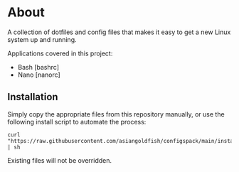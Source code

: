 # About

A collection of dotfiles and config files that makes it easy to get a new Linux system up and running.

Applications covered in this project:
- Bash [bashrc]
- Nano [nanorc]

## Installation

Simply copy the appropriate files from this repository manually, or use the following install script to automate the process:
```
curl "https://raw.githubusercontent.com/asiangoldfish/configspack/main/install.sh" | sh
```
Existing files will not be overridden.
